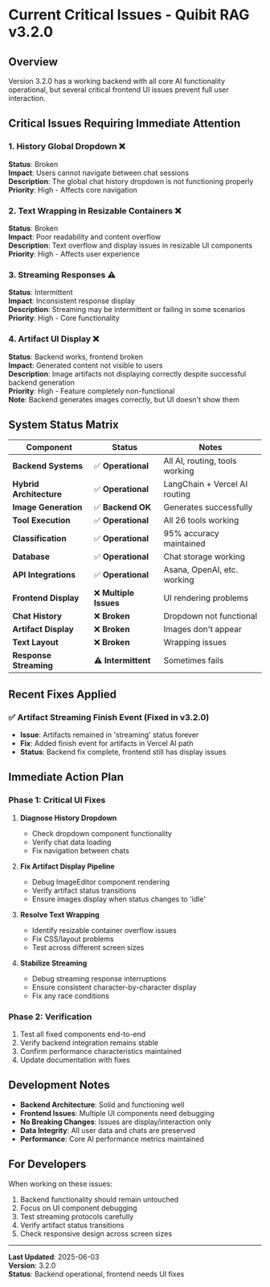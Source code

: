# Current Critical Issues - Quibit RAG v3.2.0

## Overview

Version 3.2.0 has a working backend with all core AI functionality operational, but several critical frontend UI issues prevent full user interaction.

## Critical Issues Requiring Immediate Attention

### 1. History Global Dropdown ❌
**Status**: Broken  
**Impact**: Users cannot navigate between chat sessions  
**Description**: The global chat history dropdown is not functioning properly  
**Priority**: High - Affects core navigation  

### 2. Text Wrapping in Resizable Containers ❌
**Status**: Broken  
**Impact**: Poor readability and content overflow  
**Description**: Text overflow and display issues in resizable UI components  
**Priority**: High - Affects user experience  

### 3. Streaming Responses ⚠️
**Status**: Intermittent  
**Impact**: Inconsistent response display  
**Description**: Streaming may be intermittent or failing in some scenarios  
**Priority**: High - Core functionality  

### 4. Artifact UI Display ❌
**Status**: Backend works, frontend broken  
**Impact**: Generated content not visible to users  
**Description**: Image artifacts not displaying correctly despite successful backend generation  
**Priority**: High - Feature completely non-functional  
**Note**: Backend generates images correctly, but UI doesn't show them  

## System Status Matrix

| Component | Status | Notes |
|-----------|--------|-------|
| **Backend Systems** | ✅ **Operational** | All AI, routing, tools working |
| **Hybrid Architecture** | ✅ **Operational** | LangChain + Vercel AI routing |
| **Image Generation** | ✅ **Backend OK** | Generates successfully |
| **Tool Execution** | ✅ **Operational** | All 26 tools working |
| **Classification** | ✅ **Operational** | 95% accuracy maintained |
| **Database** | ✅ **Operational** | Chat storage working |
| **API Integrations** | ✅ **Operational** | Asana, OpenAI, etc. working |
| **Frontend Display** | ❌ **Multiple Issues** | UI rendering problems |
| **Chat History** | ❌ **Broken** | Dropdown not functional |
| **Artifact Display** | ❌ **Broken** | Images don't appear |
| **Text Layout** | ❌ **Broken** | Wrapping issues |
| **Response Streaming** | ⚠️ **Intermittent** | Sometimes fails |

## Recent Fixes Applied

### ✅ Artifact Streaming Finish Event (Fixed in v3.2.0)
- **Issue**: Artifacts remained in 'streaming' status forever
- **Fix**: Added finish event for artifacts in Vercel AI path
- **Status**: Backend fix complete, frontend still has display issues

## Immediate Action Plan

### Phase 1: Critical UI Fixes
1. **Diagnose History Dropdown**
   - Check dropdown component functionality
   - Verify chat data loading
   - Fix navigation between chats

2. **Fix Artifact Display Pipeline**
   - Debug ImageEditor component rendering
   - Verify artifact status transitions
   - Ensure images display when status changes to 'idle'

3. **Resolve Text Wrapping**
   - Identify resizable container overflow issues
   - Fix CSS/layout problems
   - Test across different screen sizes

4. **Stabilize Streaming**
   - Debug streaming response interruptions
   - Ensure consistent character-by-character display
   - Fix any race conditions

### Phase 2: Verification
1. Test all fixed components end-to-end
2. Verify backend integration remains stable
3. Confirm performance characteristics maintained
4. Update documentation with fixes

## Development Notes

- **Backend Architecture**: Solid and functioning well
- **Frontend Issues**: Multiple UI components need debugging
- **No Breaking Changes**: Issues are display/interaction only
- **Data Integrity**: All user data and chats are preserved
- **Performance**: Core AI performance metrics maintained

## For Developers

When working on these issues:
1. Backend functionality should remain untouched
2. Focus on UI component debugging
3. Test streaming protocols carefully
4. Verify artifact status transitions
5. Check responsive design across screen sizes

---

**Last Updated**: 2025-06-03  
**Version**: 3.2.0  
**Status**: Backend operational, frontend needs UI fixes 
